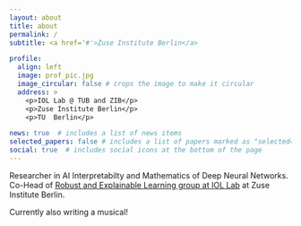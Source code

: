 ```yaml
---
layout: about
title: about
permalink: /
subtitle: <a href='#'>Zuse Institute Berlin</a>

profile:
  align: left
  image: prof_pic.jpg
  image_circular: false # crops the image to make it circular
  address: >
    <p>IOL Lab @ TUB and ZIB</p>
    <p>Zuse Institute Berlin</p>
    <p>TU  Berlin</p>

news: true  # includes a list of news items
selected_papers: false # includes a list of papers marked as "selected={true}"
social: true  # includes social icons at the bottom of the page
---
```


Researcher in AI Interpretabilty and Mathematics of Deep Neural Networks. Co-Head of [Robust and Explainable Learning group at IOL Lab](https://iol.zib.de/research/) at Zuse Institute Berlin.

Currently also writing a musical!
